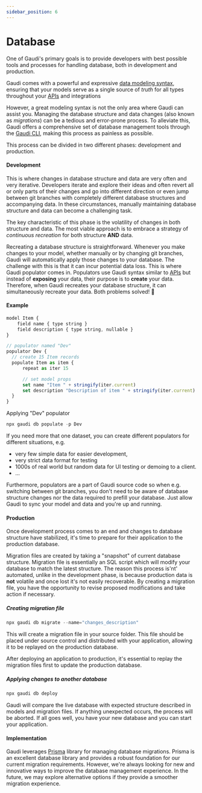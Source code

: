 ```yaml
---
sidebar_position: 6
---
```


# Database

One of Gaudi's primary goals is to provide developers with best possible tools and processes for handling database, both in development and production.

Gaudi comes with a powerful and expressive [data modeling syntax](./models), ensuring that your models serve as a single source of _truth_ for all types throughout your [APIs](./apis) and integrations

However, a great modeling syntax is not the only area where Gaudi can assist you. Managing the database structure and data changes (also known as _migrations_) can be a tedious and error-prone process. To alleviate this, Gaudi offers a comprehensive set of database management tools through the [Gaudi CLI](../reference/cli.md), making this process as painless as possible.

This process can be divided in two different phases: development and production.

#### Development

This is where changes in database structure and data are very often and very iterative. Developers iterate and explore their ideas and often revert all or only parts of their changes and go into different direction or even jump between git branches with completely different database structures and accompanying data. In these circumstances, manually maintaining database structure and data can become a challenging task.

The key characteristic of this phase is the volatility of changes in both structure and data. The most viable approach is to embrace a strategy of _continuous recreation_ for both structure **AND** data.

Recreating a database structure is straightforward. Whenever you make changes to your model, whether manually or by changing git branches, Gaudi will automatically apply those changes to your database. The challenge with this is that it can incur potential data loss. This is where Gaudi populator comes in. Populators use Gaudi syntax similar to [APIs](./apis) but instead of **exposing** your data, their purpose is to **create** your data. Therefore, when Gaudi recreates your database structure, it can simultaneously recreate your data. Both problems solved! 🎉

#### Example

```js
model Item {
    field name { type string }
    field description { type string, nullable }
}

// populator named "Dev"
populator Dev {
  // create 15 Item records
  populate Item as item {
      repeat as iter 15

      // set model props
      set name "Item " + stringify(iter.current)
      set description "Description of item " + stringify(iter.current)
  }
}
```

Applying "Dev" populator

```js
npx gaudi db populate -p Dev
```

If you need more that one dataset, you can create different populators for different situations, e.g.

- very few simple data for easier development,
- very strict data format for testing
- 1000s of real world but random data for UI testing or demoing to a client.
- ...

Furthermore, populators are a part of Gaudi source code so when e.g. switching between git branches, you don't need to be aware of database structure changes nor the data required to prefill your database. Just allow Gaudi to sync your model and data and you're up and running.

#### Production

Once development process comes to an end and changes to database structure have stabilized, it's time to prepare for their application to the production database.

Migration files are created by taking a "snapshot" of current database structure. Migration file is essentially an SQL script which will modify your database to match the latest structure. The reason this process is'nt' automated, unlike in the development phase, is because production data is **not** volatile and once lost it's not easily recoverable. By creating a migration file, you have the opportunity to revise proposed modifications and take action if necessary.

##### Creating migration file

```js
npx gaudi db migrate --name="changes_description"
```

This will create a migration file in your source folder. This file should be placed under source control and distributed with your application, allowing it to be replayed on the production database.

After deploying an application to production, it's essential to replay the migration files first to update the production database.

##### Applying changes to another database

```js
npx gaudi db deploy
```

Gaudi will compare the live database with expected structure described in models and migration files. If anything unexpected occurs, the process will be aborted. If all goes well, you have your new database and you can start your application.

#### Implementation

Gaudi leverages [Prisma](https://prisma.io) library for managing database migrations. Prisma is an excellent database library and provides a robust foundation for our current migration requirements. However, we're always looking for new and innovative ways to improve the database management experience. In the future, we may explore alternative options if they provide a smoother migration experience.
